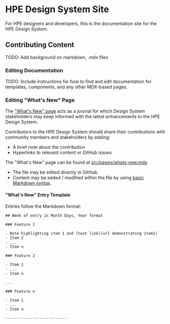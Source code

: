 # HPE Design System Site

For HPE designers and developers, this is the documentation site for the HPE Design System. 

## Contributing Content

TODO: Add background on markdown, .mdx files

### Editing Documentation

TODO: Include instructions for how to find and edit documentation
for templates, components, and any other MDX-based pages.

### Editing "What's New" Page

The ["What's New" page](https://design-system.hpe.design/whats-new) acts as a journal for which Design System stakeholders may 
keep informed with the latest enhancements to the HPE Design System.

Contributors to the HPE Design System should share their contributions with 
community members and stakeholders by adding:
- A brief note about the contribution
- Hyperlinks to relevant content or GitHub issues

The "What's New" page can be found at [src/pages/whats-new.mdx](https://github.com/grommet/hpe-design-system/blob/feat-1335/aries-site/src/pages/whats-new.mdx).
- The file may be edited directly in GitHub.
- Content may be added / modified within the file by using [basic Markdown syntax](https://www.markdownguide.org/basic-syntax/).

#### "What's New" Entry Template

Entries follow the Markdown format:

```
## Week of entry in Month Days, Year format

### Feature 1

- Note highlighting item 1 and [text link](url demonstrating item1)
- Item 2
- ...
- Item n

### Feature 2

- Item 1
- ...
- Item n

...

### Feature n

- Item 1
- ...
- Item n

---------------------------

```
